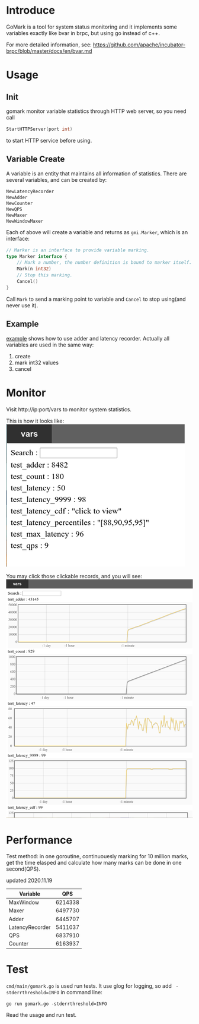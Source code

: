 # Introduce
GoMark is a tool for system status monitoring and it implements some variables exactly like bvar in brpc, but using go instead of c++.

For more detailed information, see:
https://github.com/apache/incubator-brpc/blob/master/docs/en/bvar.md



# Usage
## Init
gomark monitor variable statistics through HTTP web server, so you need call
```go
StartHTTPServer(port int)
```
to start HTTP service before using.

## Variable Create
A variable is an entity that maintains all information of statistics. There are several variables, and can be created by:
```
NewLatencyRecorder
NewAdder
NewCounter
NewQPS
NewMaxer
NewWindowMaxer
```

Each of above will create a variable and returns as `gmi.Marker`, which is an interface:
```go
// Marker is an interface to provide variable marking.
type Marker interface {
	// Mark a number, the number definition is bound to marker itself.
	Mark(n int32)
	// Stop this marking.
	Cancel()
}
```

Call `Mark` to send a marking point to variable and `Cancel` to stop using(and never use it).

## Example

[example](cmd/example/example.go) shows how to use adder and latency recorder. Actually all variables are used in the same way:
1. create
2. mark int32 values
3. cancel


# Monitor

Visit http://ip:port/vars to monitor system statistics.

This is how it looks like:
![image](assets/var.png)

You may click those clickable records, and you will see:
![image](assets/var_expands.png)


# Performance
Test method: in one goroutine, continuouesly marking for 10 million marks, get the time elasped and
calculate how many marks can be done in one second(QPS).


updated 2020.11.19

| Variable        | QPS     |
| --              | --      |
| MaxWindow       | 6214338 |
| Maxer           | 6497730 |
| Adder           | 6445707 |
| LatencyRecorder | 5411037 |
| QPS             | 6837910 |
| Counter         | 6163937 |


# Test
`cmd/main/gomark.go` is used run tests. It use glog for logging, so add ` -stderrthreshold=INFO` in command line:
```
go run gomark.go -stderrthreshold=INFO 
```
Read the usage and run test.


